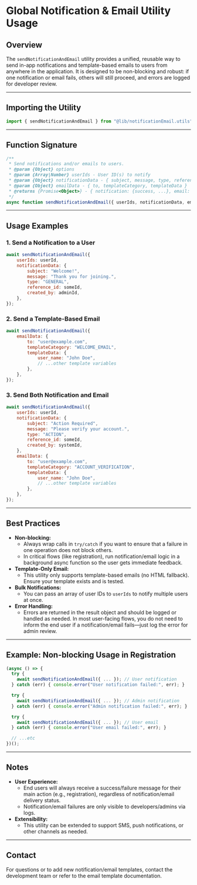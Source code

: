 # Global Notification & Email Utility Usage

## Overview

The `sendNotificationAndEmail` utility provides a unified, reusable way to send in-app notifications and template-based emails to users from anywhere in the application. It is designed to be non-blocking and robust: if one notification or email fails, others will still proceed, and errors are logged for developer review.

---

## Importing the Utility

```js
import { sendNotificationAndEmail } from "@lib/notificationEmail.utils";
```

---

## Function Signature

```js
/**
 * Send notifications and/or emails to users.
 * @param {Object} options
 * @param {Array|Number} userIds - User ID(s) to notify
 * @param {Object} notificationData - { subject, message, type, reference_id, created_by }
 * @param {Object} emailData - { to, templateCategory, templateData }
 * @returns {Promise<Object>} - { notification: {success, ...}, email: {success, ...} }
 */
async function sendNotificationAndEmail({ userIds, notificationData, emailData })
```

---

## Usage Examples

### 1. Send a Notification to a User

```js
await sendNotificationAndEmail({
    userIds: userId,
    notificationData: {
        subject: "Welcome!",
        message: "Thank you for joining.",
        type: "GENERAL",
        reference_id: someId,
        created_by: adminId,
    },
});
```

### 2. Send a Template-Based Email

```js
await sendNotificationAndEmail({
    emailData: {
        to: "user@example.com",
        templateCategory: "WELCOME_EMAIL",
        templateData: {
            user_name: "John Doe",
            // ...other template variables
        },
    },
});
```

### 3. Send Both Notification and Email

```js
await sendNotificationAndEmail({
    userIds: userId,
    notificationData: {
        subject: "Action Required",
        message: "Please verify your account.",
        type: "ACTION",
        reference_id: someId,
        created_by: systemId,
    },
    emailData: {
        to: "user@example.com",
        templateCategory: "ACCOUNT_VERIFICATION",
        templateData: {
            user_name: "John Doe",
            // ...other template variables
        },
    },
});
```

---

## Best Practices

-   **Non-blocking:**
    -   Always wrap calls in `try/catch` if you want to ensure that a failure in one operation does not block others.
    -   In critical flows (like registration), run notification/email logic in a background async function so the user gets immediate feedback.
-   **Template-Only Email:**
    -   This utility only supports template-based emails (no HTML fallback). Ensure your template exists and is tested.
-   **Bulk Notifications:**
    -   You can pass an array of user IDs to `userIds` to notify multiple users at once.
-   **Error Handling:**
    -   Errors are returned in the result object and should be logged or handled as needed. In most user-facing flows, you do not need to inform the end user if a notification/email fails—just log the error for admin review.

---

## Example: Non-blocking Usage in Registration

```js
(async () => {
  try {
    await sendNotificationAndEmail({ ... }); // User notification
  } catch (err) { console.error("User notification failed:", err); }

  try {
    await sendNotificationAndEmail({ ... }); // Admin notification
  } catch (err) { console.error("Admin notification failed:", err); }

  try {
    await sendNotificationAndEmail({ ... }); // User email
  } catch (err) { console.error("User email failed:", err); }

  // ...etc
})();
```

---

## Notes

-   **User Experience:**
    -   End users will always receive a success/failure message for their main action (e.g., registration), regardless of notification/email delivery status.
    -   Notification/email failures are only visible to developers/admins via logs.
-   **Extensibility:**
    -   This utility can be extended to support SMS, push notifications, or other channels as needed.

---

## Contact

For questions or to add new notification/email templates, contact the development team or refer to the email template documentation.
